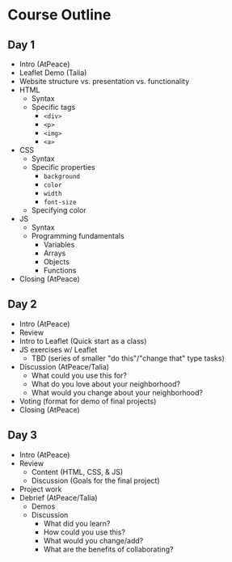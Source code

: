 # Course Outline

## Day 1
  - Intro (AtPeace)
  - Leaflet Demo (Talia)
  - Website structure vs. presentation vs. functionality
  - HTML
    - Syntax
    - Specific tags
      - `<div>`
      - `<p>`
      - `<img>`
      - `<a>`
  - CSS
    - Syntax
    - Specific properties
      - `background`
      - `color`
      - `width`
      - `font-size`
    - Specifying color
  - JS
    - Syntax
    - Programming fundamentals
      - Variables
      - Arrays
      - Objects
      - Functions
  - Closing (AtPeace)

## Day 2
  - Intro (AtPeace)
  - Review
  - Intro to Leaflet (Quick start as a class)
  - JS exercises w/ Leaflet
    - TBD (series of smaller "do this"/"change that" type tasks)
  - Discussion (AtPeace/Talia)
    - What could you use this for?
    - What do you love about your neighborhood?
    - What would you change about your neighborhood?
  - Voting (format for demo of final projects)
  - Closing (AtPeace)

## Day 3
  - Intro (AtPeace)
  - Review
    - Content (HTML, CSS, & JS)
    - Discussion (Goals for the final project)
  - Project work
  - Debrief (AtPeace/Talia)
    - Demos
    - Discussion
      - What did you learn?
      - How could you use this?
      - What would you change/add?
      - What are the benefits of collaborating?

